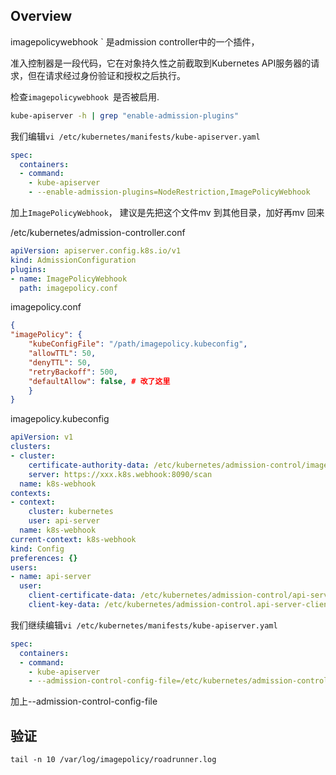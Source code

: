 ## Overview

imagepolicywebhook ` 是admission controller中的一个插件， 

准入控制器是一段代码，它在对象持久性之前截取到Kubernetes API服务器的请求，但在请求经过身份验证和授权之后执行。



检查`imagepolicywebhook `是否被启用.

```bash
kube-apiserver -h | grep "enable-admission-plugins"
```

我们编辑`vi /etc/kubernetes/manifests/kube-apiserver.yaml`

```yaml
spec:
  containers:
  - command:
    - kube-apiserver    	    
    - --enable-admission-plugins=NodeRestriction,ImagePolicyWebhook
```

加上`ImagePolicyWebhook`， 建议是先把这个文件mv 到其他目录，加好再mv 回来



/etc/kubernetes/admission-controller.conf

```yaml
apiVersion: apiserver.config.k8s.io/v1
kind: AdmissionConfiguration
plugins:
- name: ImagePolicyWebhook
  path: imagepolicy.conf
```



imagepolicy.conf

```json
{
"imagePolicy": {
  	"kubeConfigFile": "/path/imagepolicy.kubeconfig",
  	"allowTTL": 50,
  	"denyTTL": 50,
  	"retryBackoff": 500,
  	"defaultAllow": false, # 改了这里
	}
}
```



imagepolicy.kubeconfig

```yaml
apiVersion: v1
clusters:
- cluster:
    certificate-authority-data: /etc/kubernetes/admission-control/imagepolicywebhook.crt
    server: https://xxx.k8s.webhook:8090/scan
  name: k8s-webhook
contexts:
- context:
    cluster: kubernetes
    user: api-server
  name: k8s-webhook
current-context: k8s-webhook
kind: Config
preferences: {}
users:
- name: api-server
  user:
    client-certificate-data: /etc/kubernetes/admission-control/api-server-client.crt
    client-key-data: /etc/kubernetes/admission-control.api-server-client.key

```



我们继续编辑`vi /etc/kubernetes/manifests/kube-apiserver.yaml`

```yaml
spec:
  containers:
  - command:
    - kube-apiserver    	    
    - --admission-control-config-file=/etc/kubernetes/admission-controller.conf
```

加上--admission-control-config-file





## 验证

```
tail -n 10 /var/log/imagepolicy/roadrunner.log
```

